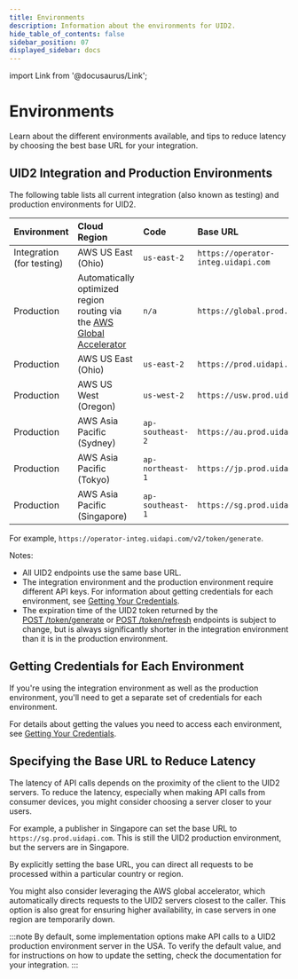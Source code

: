 ```yaml
---
title: Environments
description: Information about the environments for UID2.
hide_table_of_contents: false
sidebar_position: 07
displayed_sidebar: docs
---
```


import Link from '@docusaurus/Link';

# Environments

Learn about the different environments available, and tips to reduce latency by choosing the best base URL for your integration.

## UID2 Integration and Production Environments

The following table lists all current integration (also known as testing) and production environments for UID2.

| Environment | Cloud Region | Code | Base URL |
| :--- | :--- | :--- | :--- |
| Integration (for testing) | AWS US East (Ohio) | `us-east-2` | `https://operator-integ.uidapi.com` |
| Production | Automatically optimized region routing via the <a href='https://aws.amazon.com/global-accelerator/'>AWS Global Accelerator</a> | `n/a` | `https://global.prod.uidapi.com` |
| Production | AWS US East (Ohio) | `us-east-2` | `https://prod.uidapi.com` |
| Production | AWS US West (Oregon) | `us-west-2` | `https://usw.prod.uidapi.com` |
| Production | AWS Asia Pacific (Sydney) | `ap-southeast-2` | `https://au.prod.uidapi.com` |
| Production | AWS Asia Pacific (Tokyo) | `ap-northeast-1` | `https://jp.prod.uidapi.com` |
| Production | AWS Asia Pacific (Singapore) | `ap-southeast-1` | `https://sg.prod.uidapi.com` |

For example, `https://operator-integ.uidapi.com/v2/token/generate`.

Notes:

- All UID2 endpoints use the same base URL.
- The integration environment and the production environment require different <Link href="../ref-info/glossary-uid#gl-api-key">API keys</Link>. For information about getting credentials for each environment, see [Getting Your Credentials](../getting-started/gs-credentials.md#getting-your-credentials).
- The expiration time of the <Link href="../ref-info/glossary-uid#gl-uid2-token">UID2 token</Link> returned by the [POST&nbsp;/token/generate](../endpoints/post-token-generate.md) or [POST&nbsp;/token/refresh](../endpoints/post-token-refresh.md) endpoints is subject to change, but is always significantly shorter in the integration environment than it is in the production environment.

## Getting Credentials for Each Environment

If you're using the integration environment as well as the production environment, you'll need to get a separate set of credentials for each environment.

For details about getting the values you need to access each environment, see [Getting Your Credentials](gs-credentials.md#getting-your-credentials).

## Specifying the Base URL to Reduce Latency

The latency of API calls depends on the proximity of the client to the UID2 servers. To reduce the latency, especially when making API calls from consumer devices, you might consider choosing a server closer to your users.

For example, a publisher in Singapore can set the base URL to `https://sg.prod.uidapi.com`. This is still the UID2 production environment, but the servers are in Singapore.

By explicitly setting the base URL, you can direct all requests to be processed within a particular country or region.

You might also consider leveraging the AWS global accelerator, which automatically directs requests to the UID2 servers closest to the caller. This option is also great for ensuring higher availability, in case servers in one region are temporarily down.

:::note
By default, some implementation options make API calls to a UID2 production environment server in the USA. To verify the default value, and for instructions on how to update the setting, check the documentation for your integration.
:::
